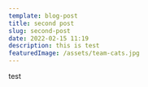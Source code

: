 ```yaml
---
template: blog-post
title: second post
slug: second-post
date: 2022-02-15 11:19
description: this is test
featuredImage: /assets/team-cats.jpg
---
```

test
